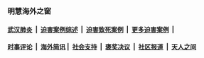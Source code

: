 
### 明慧海外之窗

####  [武汉肺炎](indexes/365.md?t=02251400) &nbsp;|&nbsp;  [迫害案例综述](indexes/328.md?t=02251400) &nbsp;|&nbsp; [迫害致死案例](indexes/277.md?t=02251400)  &nbsp;|&nbsp; [更多迫害案例](indexes/81.md?t=02251400)  &nbsp;|&nbsp; 
####  [时事评论](indexes/19.md?t=02251400) &nbsp;|&nbsp; [海外简讯](indexes/245.md?t=02251400)&nbsp;|&nbsp;  [社会支持](indexes/140.md?t=02251400) &nbsp;|&nbsp; [褒奖决议](indexes/282.md?t=02251400) &nbsp;|&nbsp; [社区报道](indexes/91.md?t=02251400)  &nbsp;|&nbsp; [天人之间](indexes/78.md?t=02251400) 

